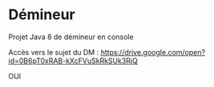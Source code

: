# Démineur
Projet Java 8 de démineur en console


Accès vers le sujet du DM : https://drive.google.com/open?id=0B6pT0xRAB-kXcFVuSkRkSUk3RjQ

OUI
